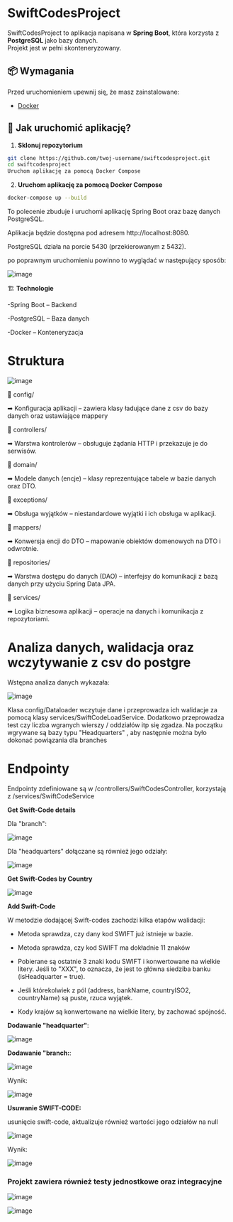 # SwiftCodesProject

SwiftCodesProject to aplikacja napisana w **Spring Boot**, która korzysta z **PostgreSQL** jako bazy danych.  
Projekt jest w pełni skonteneryzowany.  

## 📦 Wymagania  
Przed uruchomieniem upewnij się, że masz zainstalowane:  
- [Docker](https://www.docker.com/get-started) 

## 🚀 Jak uruchomić aplikację?
1. **Sklonuj repozytorium**  
 ```sh
 git clone https://github.com/twoj-username/swiftcodesproject.git
 cd swiftcodesproject
 Uruchom aplikację za pomocą Docker Compose
 ```

2. **Uruchom aplikację za pomocą Docker Compose**  
```sh
docker-compose up --build
```
To polecenie zbuduje i uruchomi aplikację Spring Boot oraz bazę danych PostgreSQL.

Aplikacja będzie dostępna pod adresem http://localhost:8080.

PostgreSQL działa na porcie 5430 (przekierowanym z 5432).

po poprawnym uruchomieniu powinno to wyglądać w następujący sposób:

![image](https://github.com/user-attachments/assets/fb9376bf-dabe-494a-b1fc-e09dbd24c2c2)


🏗 **Technologie**

-Spring Boot – Backend

-PostgreSQL – Baza danych

-Docker – Konteneryzacja


# **Struktura**

![image](https://github.com/user-attachments/assets/9415e98c-68ec-4ef8-b3b3-d28e9b800f6e)

📂 config/

➡ Konfiguracja aplikacji – zawiera klasy ładujące dane z csv do bazy danych oraz ustawiające mappery

📂 controllers/

➡ Warstwa kontrolerów – obsługuje żądania HTTP i przekazuje je do serwisów.

📂 domain/

➡ Modele danych (encje) – klasy reprezentujące tabele w bazie danych oraz DTO.

📂 exceptions/

➡ Obsługa wyjątków – niestandardowe wyjątki i ich obsługa w aplikacji.

📂 mappers/

➡ Konwersja encji do DTO – mapowanie obiektów domenowych na DTO i odwrotnie.

📂 repositories/

➡ Warstwa dostępu do danych (DAO) – interfejsy do komunikacji z bazą danych przy użyciu Spring Data JPA.

📂 services/

➡ Logika biznesowa aplikacji – operacje na danych i komunikacja z repozytoriami.

# **Analiza danych, walidacja oraz wczytywanie z csv do postgre**

Wstępna analiza danych wykazała:

![image](https://github.com/user-attachments/assets/df3ec7ed-a621-4511-9a03-b9d9cd2385f4)

Klasa config/Dataloader wczytuje dane i przeprowadza ich walidacje za pomocą klasy services/SwiftCodeLoadService. Dodatkowo przeprowadza test czy liczba wgranych wierszy / oddziałów itp się zgadza.
Na początku wgrywane są bazy typu "Headquarters" , aby następnie można było dokonać powiązania dla branches

# **Endpointy**

Endpointy zdefiniowane są w /controllers/SwiftCodesController, korzystają z /services/SwiftCodeService

**Get Swift-Code details**

Dla "branch":

![image](https://github.com/user-attachments/assets/8817b779-a317-458d-b541-8b94378dde8d)

Dla "headquarters" dołączane są również jego odziały: 

![image](https://github.com/user-attachments/assets/9bb99768-36b0-4c18-b72b-cc9a36f8d1aa)

**Get Swift-Codes by Country**

![image](https://github.com/user-attachments/assets/651b0035-2804-492c-8886-f102440af8df)

**Add Swift-Code**

W metodzie dodającej Swift-codes zachodzi kilka etapów walidacji:

- Metoda sprawdza, czy dany kod SWIFT już istnieje w bazie.

- Metoda sprawdza, czy kod SWIFT ma dokładnie 11 znaków
  
- Pobierane są ostatnie 3 znaki kodu SWIFT i konwertowane na wielkie litery. Jeśli to "XXX", to oznacza, że jest to główna siedziba banku (isHeadquarter = true).

- Jeśli którekolwiek z pól (address, bankName, countryISO2, countryName) są puste, rzuca wyjątek.

- Kody krajów są konwertowane na wielkie litery, by zachować spójność.

**Dodawanie "headquarter"**: 

![image](https://github.com/user-attachments/assets/59156032-a59c-4d03-b212-9bc88ce4ada5)


**Dodawanie "branch:**:

![image](https://github.com/user-attachments/assets/3a067f84-4b64-4f94-93fe-9f700403cf83)

Wynik:

![image](https://github.com/user-attachments/assets/bfff6721-6e20-45a7-9c23-f7e7145662dd)


**Usuwanie SWIFT-CODE:**

usunięcie swift-code, aktualizuje również wartości jego odziałów na null

![image](https://github.com/user-attachments/assets/7513e52a-3b37-41bf-9422-56d220e635eb)

Wynik:

![image](https://github.com/user-attachments/assets/0bf9a9a7-b9f9-4582-8fb6-b66f2d5f2805)


### Projekt zawiera również testy jednostkowe oraz integracyjne

![image](https://github.com/user-attachments/assets/813e5506-7cfa-4163-bcca-24caf716ab8a)


![image](https://github.com/user-attachments/assets/d18fad8e-1540-47ff-a080-67a82a3106ef)









